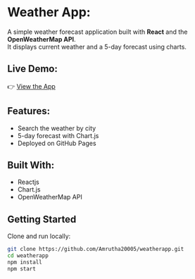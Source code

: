 #  Weather App:

A simple weather forecast application built with **React** and the **OpenWeatherMap API**.  
It displays current weather and a 5-day forecast using charts.

## Live Demo:

👉 [View the App](https://amrutha20005.github.io/weatherapp/)

## Features:

-  Search the weather by city
-  5-day forecast with Chart.js
-  Deployed on GitHub Pages

## Built With:

- Reactjs
- Chart.js
- OpenWeatherMap API

## Getting Started

Clone and run locally:

```bash
git clone https://github.com/Amrutha20005/weatherapp.git
cd weatherapp
npm install
npm start
